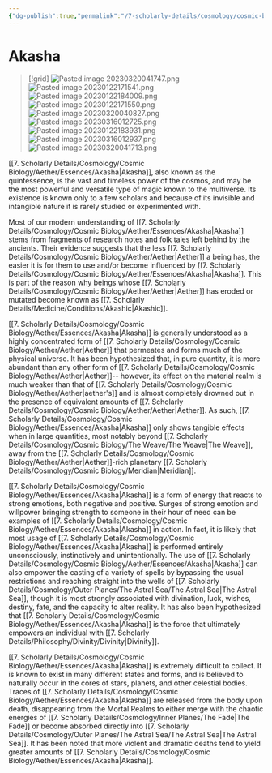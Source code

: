 ```yaml
---
{"dg-publish":true,"permalink":"/7-scholarly-details/cosmology/cosmic-biology/aether/essences/akasha/","noteIcon":""}
---
```


# Akasha

>[!grid]
>![Pasted image 20230320041747.png](/img/user/x.%20Assets/Attachments/Pasted%20image%2020230320041747.png)
>![Pasted image 20230122171541.png](/img/user/x.%20Assets/Attachments/Pasted%20image%2020230122171541.png)
>![Pasted image 20230122184009.png](/img/user/x.%20Assets/Attachments/Pasted%20image%2020230122184009.png)
>![Pasted image 20230122171550.png](/img/user/x.%20Assets/Attachments/Pasted%20image%2020230122171550.png)
>![Pasted image 20230320040827.png](/img/user/x.%20Assets/Attachments/Pasted%20image%2020230320040827.png)
>![Pasted image 20230316012725.png](/img/user/x.%20Assets/Attachments/Pasted%20image%2020230316012725.png)
>![Pasted image 20230122183931.png](/img/user/x.%20Assets/Attachments/Pasted%20image%2020230122183931.png)
>![Pasted image 20230316012937.png](/img/user/x.%20Assets/Attachments/Pasted%20image%2020230316012937.png)
>![Pasted image 20230320041713.png](/img/user/x.%20Assets/Attachments/Pasted%20image%2020230320041713.png)
>

[[7. Scholarly Details/Cosmology/Cosmic Biology/Aether/Essences/Akasha\|Akasha]], also known as the quintessence, is the vast and timeless power of the cosmos, and may be the most powerful and versatile type of magic known to the multiverse. Its existence is known only to a few scholars and because of its invisible and intangible nature it is rarely studied or experimented with.

Most of our modern understanding of [[7. Scholarly Details/Cosmology/Cosmic Biology/Aether/Essences/Akasha\|Akasha]] stems from fragments of research notes and folk tales left behind by the ancients. Their evidence suggests that the less [[7. Scholarly Details/Cosmology/Cosmic Biology/Aether/Aether\|Aether]] a being has, the easier it is for them to use and/or become influenced by [[7. Scholarly Details/Cosmology/Cosmic Biology/Aether/Essences/Akasha\|Akasha]]. This is part of the reason why beings whose [[7. Scholarly Details/Cosmology/Cosmic Biology/Aether/Aether\|Aether]] has eroded or mutated become known as [[7. Scholarly Details/Medicine/Conditions/Akashic\|Akashic]]. 

[[7. Scholarly Details/Cosmology/Cosmic Biology/Aether/Essences/Akasha\|Akasha]] is generally understood as a highly concentrated form of [[7. Scholarly Details/Cosmology/Cosmic Biology/Aether/Aether\|Aether]] that permeates and forms much of the physical universe. It has been hypothesized that, in pure quantity, it is more abundant than any other form of [[7. Scholarly Details/Cosmology/Cosmic Biology/Aether/Aether\|Aether]]-- however, its effect on the material realm is much weaker than that of [[7. Scholarly Details/Cosmology/Cosmic Biology/Aether/Aether\|aether's]] and is almost completely drowned out in the presence of equivalent amounts of [[7. Scholarly Details/Cosmology/Cosmic Biology/Aether/Aether\|Aether]]. As such, [[7. Scholarly Details/Cosmology/Cosmic Biology/Aether/Essences/Akasha\|Akasha]] only shows tangible effects when in large quantities, most notably beyond [[7. Scholarly Details/Cosmology/Cosmic Biology/The Weave/The Weave\|The Weave]], away from the [[7. Scholarly Details/Cosmology/Cosmic Biology/Aether/Aether\|Aether]]-rich planetary [[7. Scholarly Details/Cosmology/Cosmic Biology/Meridian\|Meridian]].

[[7. Scholarly Details/Cosmology/Cosmic Biology/Aether/Essences/Akasha\|Akasha]] is a form of energy that reacts to strong emotions, both negative and positive. Surges of strong emotion and willpower bringing strength to someone in their hour of need can be examples of [[7. Scholarly Details/Cosmology/Cosmic Biology/Aether/Essences/Akasha\|Akasha]] in action. In fact, it is likely that most usage of [[7. Scholarly Details/Cosmology/Cosmic Biology/Aether/Essences/Akasha\|Akasha]] is performed entirely unconsciously, instinctively and unintentionally. The use of [[7. Scholarly Details/Cosmology/Cosmic Biology/Aether/Essences/Akasha\|Akasha]] can also empower the casting of a variety of spells by bypassing the usual restrictions and reaching straight into the wells of [[7. Scholarly Details/Cosmology/Outer Planes/The Astral Sea/The Astral Sea\|The Astral Sea]], though it is most strongly associated with divination, luck, wishes, destiny, fate, and the capacity to alter reality. It has also been hypothesized that [[7. Scholarly Details/Cosmology/Cosmic Biology/Aether/Essences/Akasha\|Akasha]] is the force that ultimately empowers an individual with [[7. Scholarly Details/Philosophy/Divinity/Divinity\|Divinity]].

[[7. Scholarly Details/Cosmology/Cosmic Biology/Aether/Essences/Akasha\|Akasha]] is extremely difficult to collect. It is known to exist in many different states and forms, and is believed to naturally occur in the cores of stars, planets, and other celestial bodies. Traces of [[7. Scholarly Details/Cosmology/Cosmic Biology/Aether/Essences/Akasha\|Akasha]] are released from the body upon death, disappearing from the Mortal Realms to either merge with the chaotic energies of [[7. Scholarly Details/Cosmology/Inner Planes/The Fade\|The Fade]] or become absorbed directly into [[7. Scholarly Details/Cosmology/Outer Planes/The Astral Sea/The Astral Sea\|The Astral Sea]]. It has been noted that more violent and dramatic deaths tend to yield greater amounts of [[7. Scholarly Details/Cosmology/Cosmic Biology/Aether/Essences/Akasha\|Akasha]]. 

